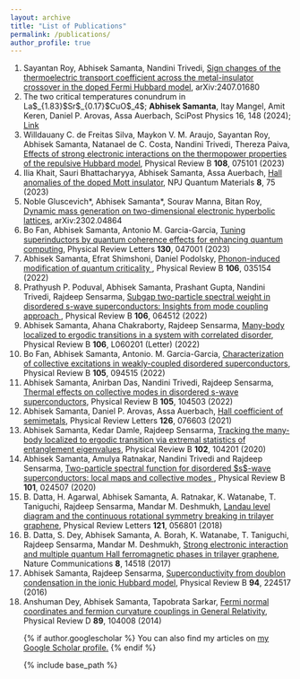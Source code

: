```yaml
---
layout: archive
title: "List of Publications"
permalink: /publications/
author_profile: true
---
```


<ol> <li> Sayantan Roy, Abhisek Samanta, Nandini Trivedi, <a href="https://arxiv.org/abs/2407.01680"> Sign changes of the thermoelectric transport coefficient across the metal-insulator crossover in the doped Fermi Hubbard model</a>, arXiv:2407.01680 </li>
                                                
<li> The two critical temperatures conundrum in La$_{1.83}$Sr$_{0.17}$CuO$_4$; <b>Abhisek Samanta</b>, Itay Mangel, Amit Keren, Daniel P. Arovas, Assa Auerbach, SciPost Physics 16, 148 (2024); <a href="https://scipost.org/SciPostPhys.16.6.148"> Link </a>  </li>

<li> Willdauany C. de Freitas Silva, Maykon V. M. Araujo, Sayantan Roy, Abhisek Samanta, Natanael de C. Costa, Nandini Trivedi, Thereza Paiva, <a href="https://journals.aps.org/prb/abstract/10.1103/PhysRevB.108.075101"> Effects of strong electronic interactions on the thermopower properties of the repulsive Hubbard model</a>, Physical Review B <b>108</b>, 075101 (2023) </li>

<li> Ilia Khait, Sauri Bhattacharyya, Abhisek Samanta, Assa Auerbach, <a href= "https://www.nature.com/articles/s41535-023-00611-5"> Hall anomalies of the doped Mott insulator</a>, NPJ Quantum Materials <b>8</b>, 75 (2023) </li>

<li> Noble Gluscevich*, Abhisek Samanta*, Sourav Manna, Bitan Roy, <a href= "https://arxiv.org/abs/2302.04864"> Dynamic mass generation on two-dimensional electronic hyperbolic lattices</a>, arXiv:2302.04864 </li>

<li> Bo Fan, Abhisek Samanta, Antonio M. Garcia-Garcia, <a href= "https://journals.aps.org/prl/abstract/10.1103/PhysRevLett.130.047001"> Tuning superinductors by quantum coherence effects for enhancing quantum computing</a>, Physical Review Letters <b>130</b>, 047001 (2023) </li>

<li> Abhisek Samanta, Efrat Shimshoni, Daniel Podolsky, <a href= "https://journals.aps.org/prb/abstract/10.1103/PhysRevB.106.035154"> Phonon-induced modification of quantum criticality </a>, Physical Review B <b>106</b>, 035154 (2022) </li>

<li> Prathyush P. Poduval, Abhisek Samanta, Prashant Gupta, Nandini Trivedi, Rajdeep Sensarma, <a href= "https://journals.aps.org/prb/abstract/10.1103/PhysRevB.106.064512"> Subgap two-particle spectral weight in disordered s-wave superconductors: Insights from mode coupling approach </a>, Physical Review B <b>106</b>, 064512 (2022) </li>

<li> Abhisek Samanta, Ahana Chakraborty, Rajdeep Sensarma, <a href= "https://journals.aps.org/prb/abstract/10.1103/PhysRevB.106.L060201"> Many-body localized to ergodic transitions in a system with correlated disorder</a>, Physical Review B <b>106</b>, L060201 (Letter) (2022) </li>

<li> Bo Fan, Abhisek Samanta, Antonio. M. Garcia-Garcia, <a href= "https://journals.aps.org/prb/abstract/10.1103/PhysRevB.105.094515"> Characterization of collective excitations in weakly-coupled disordered superconductors</a>, Physical Review B <b>105</b>, 094515 (2022) </li>

<li> Abhisek Samanta, Anirban Das, Nandini Trivedi, Rajdeep Sensarma, <a href= "https://journals.aps.org/prb/abstract/10.1103/PhysRevB.105.104503"> Thermal effects on collective modes in disordered s-wave superconductors</a>, Physical Review B <b>105</b>, 104503 (2022) </li>

<li> Abhisek Samanta, Daniel P. Arovas, Assa Auerbach, <a href= "https://journals.aps.org/prl/abstract/10.1103/PhysRevLett.126.076603"> Hall coefficient of semimetals</a>, Physical Review Letters <b>126</b>, 076603 (2021) </li>

<li> Abhisek Samanta, Kedar Damle, Rajdeep Sensarma, <a href= "https://journals.aps.org/prb/abstract/10.1103/PhysRevB.102.104201"> Tracking the many-body localized to ergodic transition via extremal statistics of entanglement eigenvalues</a>, Physical Review B <b>102</b>, 104201 (2020) </li>

<li> Abhisek Samanta, Amulya Ratnakar, Nandini Trivedi and Rajdeep Sensarma, <a href= "https://journals.aps.org/prb/abstract/10.1103/PhysRevB.101.024507"> Two-particle spectral function for disordered $s$-wave superconductors: local maps and collective modes </a>, Physical Review B <b>101</b>, 024507 (2020) </li>

<li> B. Datta, H. Agarwal, Abhisek Samanta, A. Ratnakar, K. Watanabe, T. Taniguchi, Rajdeep Sensarma, Mandar M. Deshmukh, <a href= "https://journals.aps.org/prl/abstract/10.1103/PhysRevLett.121.056801"> Landau level diagram and the continuous rotational symmetry breaking in trilayer graphene</a>, Physical Review Letters <b>121</b>, 056801 (2018) </li>

<li> B. Datta, S. Dey, Abhisek Samanta, A. Borah, K. Watanabe, T. Taniguchi, Rajdeep Sensarma, Mandar M. Deshmukh, <a href= "https://www.nature.com/articles/ncomms14518"> Strong electronic interaction and multiple quantum Hall ferromagnetic phases in trilayer graphene</a>, Nature Communications <b>8</b>, 14518 (2017) </li>

<li> Abhisek Samanta, Rajdeep Sensarma, <a href= "https://journals.aps.org/prb/abstract/10.1103/PhysRevB.94.224517"> Superconductivity from doublon condensation in the ionic Hubbard model</a>, Physical Review B <b>94</b>, 224517 (2016) </li>

<li> Anshuman Dey, Abhisek Samanta, Tapobrata Sarkar, <a href= "https://journals.aps.org/prd/abstract/10.1103/PhysRevD.89.104008"> Fermi normal coordinates and fermion curvature couplings in General Relativity</a>, Physical Review D <b>89</b>, 104008 (2014) </li>

{% if author.googlescholar %}
  You can also find my articles on <u><a href="{{author.googlescholar}}">my Google Scholar profile</a>.</u>
{% endif %}

{% include base_path %}
